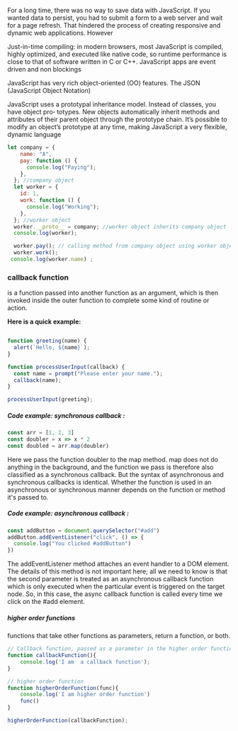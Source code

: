 For a long time, there was no way to save data with JavaScript. If you wanted data to
persist, you had to submit a form to a web server and wait for a page refresh.
That hindered the process of creating responsive and dynamic web applications. However

Just-in-time compiling: in modern browsers, most JavaScript is compiled, highly 
optimized, and executed like native code, so runtime performance is close to that of software
written in C or C++.
JavaScript apps are event driven and non blockings

JavaScript has very rich object-oriented (OO) features. The JSON (JavaScript Object Notation) 

JavaScript uses a prototypal inheritance model. Instead of classes, you have object pro‐
totypes. New objects automatically inherit methods and attributes of their parent object
through the prototype chain. It’s possible to modify an object’s prototype at any time,
making JavaScript a very flexible, dynamic language
``` javascript
let company = {
    name: "A",
    pay: function () {
      console.log("Paying");
    },
  }; //company object
  let worker = {
    id: 1,
    work: function () {
      console.log("Working");
    },
  }; //worker object
  worker.__proto__ = company; //worker object inherits company object
  console.log(worker);

  worker.pay(); // calling method from company object using worker object.
  worker.work();
 console.log(worker.name) ;
  ```
### callback function 
is a function passed into another function as an argument, which is then invoked inside the outer function to complete some kind of routine or action.

**Here is a quick example:**
```javascript

function greeting(name) {
  alert(`Hello, ${name}`);
}

function processUserInput(callback) {
  const name = prompt("Please enter your name.");
  callback(name);
}

processUserInput(greeting);

```
##### Code example: synchronous callback :
```javascript
const arr = [1, 2, 3]
const doubler = x => x * 2
const doubled = arr.map(doubler)

```
Here we pass the function doubler to the map method. map does not do anything in the background, and the function we pass is therefore also classified as a synchronous callback. But the syntax of asynchronous and synchronous callbacks is identical. Whether the function is used in an asynchronous or synchronous manner depends on the function or method it's passed to.

##### Code example: asynchronous callback :
```javascript
const addButton = document.querySelector("#add")
addButton.addEventListener("click", () => {
  console.log("You clicked #addButton")
})
```
The addEventListener method attaches an event handler to a DOM element. The details of this method is not important here; all we need to know is that the second parameter is treated as an asynchronous callback function which is only executed when the particular event is triggered on the target node. So, in this case, the async callback function is called every time we click on the #add element.

##### higher order functions 
functions that take other functions as parameters, return a function, or both.
```javascript
// Callback function, passed as a parameter in the higher order function
function callbackFunction(){
    console.log('I am  a callback function');
}

// higher order function
function higherOrderFunction(func){
    console.log('I am higher order function')
    func()
}

higherOrderFunction(callbackFunction);
```